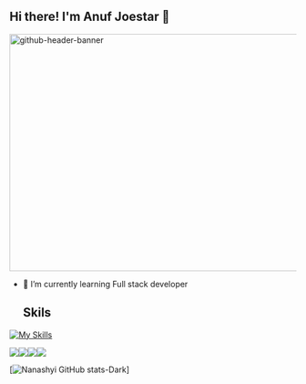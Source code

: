 ## Hi there! I'm Anuf Joestar 👋
<img width="1532" height="416" alt="github-header-banner" src="https://github.com/user-attachments/assets/dc747403-e989-4f9d-9246-3e760987c3e5" />

<!--
**Nanashyi/Nanashyi** is a ✨ _special_ ✨ repository because its `README.md` (this file) appears on your GitHub profile.

Here are some ideas to get you started:

- 🔭 I’m currently working on ...
- 🌱 I’m currently learning ...
- 👯 I’m looking to collaborate on ...
- 🤔 I’m looking for help with ...
- 💬 Ask me about ...
- 📫 How to reach me: ...
- 😄 Pronouns: ...
- ⚡ Fun fact: ...
-->
- 🌱 I’m currently learning Full stack developer
  ## Skils
[![My Skills](https://skillicons.dev/icons?i=html,css,js,vscode,py,react,nodejs,laravel,tailwind,bootstrap,mysql,php,kali,&perline=13)](https://skillicons.dev)

<img src="https://img.shields.io/badge/Flask-000000?style=for-the-badge&logo=flask&logoColor=white" /><img src="https://img.shields.io/badge/Claude-D97757?style=for-the-badge&logo=claude&logoColor=white" /><img src="https://img.shields.io/badge/ChatGPT-74aa9c?style=for-the-badge&logo=openai&logoColor=white" /><img src="https://img.shields.io/badge/-HuggingFace-FDEE21?style=for-the-badge&logo=HuggingFace&logoColor=black" />

[![Nanashyi GitHub stats-Dark](https://github-readme-stats.vercel.app/api?username=Nanashyi&show_icons=true&theme=cobalt#gh-dark-mode-only)]
